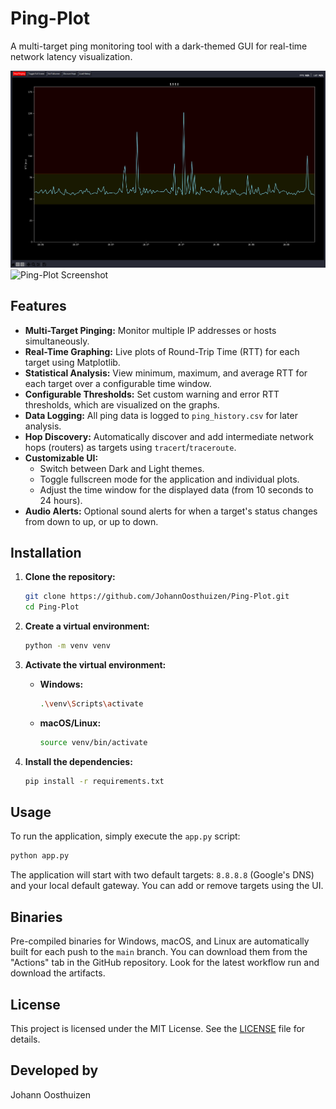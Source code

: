 # Ping-Plot

A multi-target ping monitoring tool with a dark-themed GUI for real-time network latency visualization.

![Ping-Plot Screenshot](https://github.com/JohannOosthuizen/Ping-Plot/blob/master/images/full-screen-single-ping.jpg)  
![Ping-Plot Screenshot](https://github.com/JohannOosthuizen/Ping-Plot/blob/master/images/full-screen-multii-ping.jpg)


## Features

*   **Multi-Target Pinging:** Monitor multiple IP addresses or hosts simultaneously.
*   **Real-Time Graphing:** Live plots of Round-Trip Time (RTT) for each target using Matplotlib.
*   **Statistical Analysis:** View minimum, maximum, and average RTT for each target over a configurable time window.
*   **Configurable Thresholds:** Set custom warning and error RTT thresholds, which are visualized on the graphs.
*   **Data Logging:** All ping data is logged to `ping_history.csv` for later analysis.
*   **Hop Discovery:** Automatically discover and add intermediate network hops (routers) as targets using `tracert`/`traceroute`.
*   **Customizable UI:**
    *   Switch between Dark and Light themes.
    *   Toggle fullscreen mode for the application and individual plots.
    *   Adjust the time window for the displayed data (from 10 seconds to 24 hours).
*   **Audio Alerts:** Optional sound alerts for when a target's status changes from down to up, or up to down.

## Installation

1.  **Clone the repository:**
    ```bash
    git clone https://github.com/JohannOosthuizen/Ping-Plot.git
    cd Ping-Plot
    ```

2.  **Create a virtual environment:**
    ```bash
    python -m venv venv
    ```

3.  **Activate the virtual environment:**
    *   **Windows:**
        ```bash
        .\venv\Scripts\activate
        ```
    *   **macOS/Linux:**
        ```bash
        source venv/bin/activate
        ```

4.  **Install the dependencies:**
    ```bash
    pip install -r requirements.txt
    ```

## Usage

To run the application, simply execute the `app.py` script:

```bash
python app.py
```

The application will start with two default targets: `8.8.8.8` (Google's DNS) and your local default gateway. You can add or remove targets using the UI.

## Binaries

Pre-compiled binaries for Windows, macOS, and Linux are automatically built for each push to the `main` branch. You can download them from the "Actions" tab in the GitHub repository. Look for the latest workflow run and download the artifacts.

## License

This project is licensed under the MIT License. See the [LICENSE](LICENSE) file for details.


## Developed by

Johann Oosthuizen
